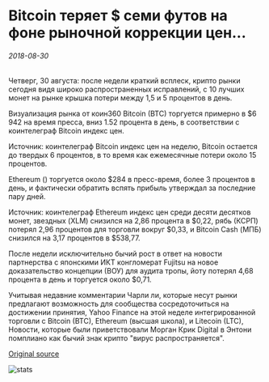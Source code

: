 # Bitcoin теряет $ семи футов на фоне рыночной коррекции цен...

###### 2018-08-30

Четверг, 30 августа: после недели краткий всплеск, крипто рынки сегодня видя широко распространенных исправлений, с 10 лучших монет на рынке крышка потери между 1,5 и 5 процентов в день.

Визуализация рынка от коин360 Bitcoin (BTC) торгуется примерно в $6 942 на время пресса, вниз 1.52 процента в день, в соответствии с коинтелеграф Bitcoin индекс цен.

Источник: коинтелеграф Bitcoin индекс цен на неделю, Bitcoin остается до твердых 6 процентов, в то время как ежемесячные потери около 15 процентов.

Ethereum () торгуется около $284 в пресс-время, более 3 процентов в день, и фактически обратить вспять прибыль утверждал за последние пару дней.

Источник: коинтелеграф Ethereum индекс цен среди десяти десятков монет, звездных (XLM) снизился на 2,86 процента в $0,22, рябь (КСРП) потерял 2,96 процентов для торговли вокруг $0,33, и Bitcoin Cash (МПБ) снизился на 3,17 процентов в $538,77.

После недели исключительно бычий рост в ответ на новости партнерства с японскими ИКТ конгломерат Fujitsu на новое доказательство концепции (ВОУ) для аудита тропы, йоту потерял 4,68 процента в день и торгуется около $0,71.

Учитывая недавние комментарии Чарли ли, которые несут рынки предлагают возможность для сообщества сосредоточиться на достижении принятия, Yahoo Finance на этой неделе интегрированной торговли с Bitcoin (BTC), Ethereum (высшая школа), и Litecoin (LTC), Новости, которые были приветствовали Морган Крик Digital в Энтони помплиано как бычий знак крипто "вирус распространяется".

[Original source](https://cointelegraph.com/news/bitcoin-loses-7k-footing-amid-market-wide-price-correction)

![stats](https://c.statcounter.com/11760860/0/a89fa40b/1/ "stats")